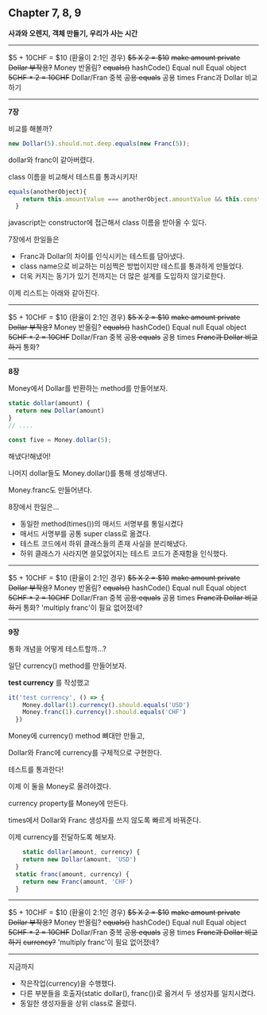 ## Chapter 7, 8, 9

**사과와 오렌지, 객체 만들기, 우리가 사는 시간**

----

\$5 + 10CHF = \$10 (환율이 2:1인 경우)
~~\$5 X 2 = \$10~~
~~make amount private~~
~~Dollar 부작용?~~
Money 반올림?
~~equals()~~
hashCode()
Equal null
Equal object
~~5CHF * 2 = 10CHF~~
Dollar/Fran 중복
~~공용 equals~~ 
공용 times
Franc과 Dollar 비교하기

----

**7장**

비교를 해볼까?

```javascript
new Dollar(5).should.not.deep.equals(new Franc(5));
```

dollar와 franc이 같아버렸다.

class 이름을 비교해서 테스트를 통과시키자!

```javascript
equals(anotherObject){
    return this.amountValue === anotherObject.amountValue && this.constructor.name === anotherObject.constructor.name
  }
```

javascript는 constructor에 접근해서 class 이름을 받아올 수 있다.

7장에서 한일들은

- Franc과 Dollar의 차이를 인식시키는 테스트를 담아냈다.
- class name으로 비교하는 미심쩍은 방법이지만 테스트를 통과하게 만들었다.
- 더욱 커지는 동기가 있기 전까지는 더 많은 설계를 도입하지 않기로한다.



이제 리스트는 아래와 같아진다.

----

\$5 + 10CHF = \$10 (환율이 2:1인 경우)
~~\$5 X 2 = \$10~~
~~make amount private~~
~~Dollar 부작용?~~
Money 반올림?
~~equals()~~
hashCode()
Equal null
Equal object
~~5CHF * 2 = 10CHF~~
Dollar/Fran 중복
~~공용 equals~~ 
공용 times
~~Franc과 Dollar 비교하기~~
통화?

---

**8장**

Money에서 Dollar를 반환하는 method를 만들어보자.

```javascript
static dollar(amount) {
  return new Dollar(amount)
}
// ....

const five = Money.dollar(5);
```

해냈다!해냈어!

나머지 dollar들도 Money.dollar()를 통해 생성해낸다.

Money.franc도 만들어낸다.



8장에서 한일은...

- 동일한 method(times())의 매서드 서명부를 통일시켰다
- 매서드 서명부를 공통 super class로 옮겼다.
- 테스트 코드에서 하위 클래스들의 존재 사실을 분리해냈다.
- 하위 클래스가 사라지면 쓸모없어지는 테스트 코드가 존재함을 인식했다.

----

\$5 + 10CHF = \$10 (환율이 2:1인 경우)
~~\$5 X 2 = \$10~~
~~make amount private~~
~~Dollar 부작용?~~
Money 반올림?
~~equals()~~
hashCode()
Equal null
Equal object
~~5CHF * 2 = 10CHF~~
Dollar/Fran 중복
~~공용 equals~~ 
공용 times
~~Franc과 Dollar 비교하기~~
통화?
'multiply franc'이 필요 없어졌네?

----

**9장**

통화 개념을 어떻게 테스트할까…?

일단 currency() method를 만들어보자.

**test currency**  를 작성했고

```javascript
it('test currency', () => {
    Money.dollar(1).currency().should.equals('USD')
    Money.franc(1).currency().should.equals('CHF')
  })
```

Money에 currency() method 뼈대만 만들고,

Dollar와 Franc에 currency를 구체적으로 구현한다.

테스트를 통과한다!

이제 이 둘을 Money로 올려야겠다.

currency property를 Money에 만든다.

times에서 Dollar와 Franc 생성자를 쓰지 않도록 빠르게 바꿔준다.

이제 currency를 전달하도록 해보자.

```javascript
	static dollar(amount, currency) {
    return new Dollar(amount, 'USD')
  }
  static franc(amount, currency) {
    return new Franc(amount, 'CHF')
  }
```

----

\$5 + 10CHF = \$10 (환율이 2:1인 경우)
~~\$5 X 2 = \$10~~
~~make amount private~~
~~Dollar 부작용?~~
Money 반올림?
~~equals()~~
hashCode()
Equal null
Equal object
~~5CHF * 2 = 10CHF~~
Dollar/Fran 중복
~~공용 equals~~ 
공용 times
~~Franc과 Dollar 비교하기~~
~~currency?~~
'multiply franc'이 필요 없어졌네?

----

지금까지

- 작은작업(currency)을 수행했다.
- 다른 부분들을 호출자(static dollar(), franc())로 옮겨서 두 생성자를 일치시켰다.
- 동일한 생성자들을 상위 class로 올렸다.



